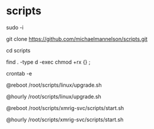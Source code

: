 # scripts

sudo -i

git clone https://github.com/michaelmannelson/scripts.git

cd scripts

find . -type d -exec chmod +rx {} \;

crontab -e

@reboot /root/scripts/linux/upgrade.sh

@hourly /root/scripts/linux/upgrade.sh

@reboot /root/scripts/xmrig-svc/scripts/start.sh

@hourly /root/scripts/xmrig-svc/scripts/start.sh

